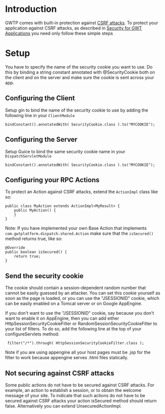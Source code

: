 # Introduction
GWTP comes with built-in protection against [CSRF attacks](http://goo.gl/TJFBw). To protect your application against CSRF attacks, as described in [Security for GWT Applications](http://www.gwtproject.org/articles/security_for_gwt_applications.html) you need only follow these simple steps

# Setup
You have to specify the name of the security cookie you want to use. Do this by binding a string constant annotated with @SecurityCookie both on the client and on the server and make sure the cookie is sent across your app.

## Configuring the Client
Setup gin to bind the name of the security cookie to use by adding the following line in your `ClientModule`

```
bindConstant().annotatedWith( SecurityCookie.class ).to("MYCOOKIE");
```

## Configuring the Server
Setup Guice to bind the same security cookie name in your `DispatchServletModule`

```
bindConstant().annotatedWith( SecurityCookie.class ).to("MYCOOKIE");
```
## Configuring your RPC Actions
To protect an Action against CSRF attacks, extend the `ActionImpl` class like so:

```
public class MyAction extends ActionImpl<MyResult> {
    public MyAction() {
    }
}
```

Note: If you have implemented your own Base Action that implements `com.gwtplatform.dispatch.shared.Action` make sure that the `isSecured()` method returns true, like so:

```
@Override
public boolean isSecured() {
    return true;
}
```
## Send the security cookie
The cookie should contain a session-dependent random number that cannot be easily guessed by an attacker. You can set this cookie yourself as soon as the page is loaded, or you can use the "JSESSIONID" cookie, which can be easily enabled on a Tomcat server or on Google AppEngine.

If you don't want to use the "JSESSIONID" cookie, say because you don't want to enable it on AppEngine, then you can add either HttpSessionSecurityCookieFilter or RandomSessionSecurityCookieFilter to your list of filters. To do so, add the following line at the top of your configureServlets method:

```
 filter("/*").through( HttpSessionSecurityCookieFilter.class );
```

Note if you are using appengine all your host pages must be .jsp for the filter to work because appengine serves .html files statically.

## Not securing against CSRF attacks
Some public actions do not have to be secured against CSRF attacks. For example, an action to establish a session, or to obtain the welcome message of your site. To indicate that such actions do not have to be secured against CSRF attacks your action isSecured method should return false. Alternatively you can extend UnsecuredActionImpl.
